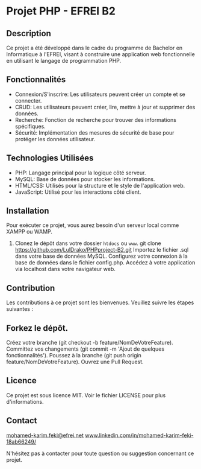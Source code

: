# Projet PHP - EFREI B2

## Description
Ce projet a été développé dans le cadre du programme de Bachelor en Informatique à l'EFREI, visant à construire une application web fonctionnelle en utilisant le langage de programmation PHP.

## Fonctionnalités
- Connexion/S'inscrire: Les utilisateurs peuvent créer un compte et se connecter.
- CRUD: Les utilisateurs peuvent créer, lire, mettre à jour et supprimer des données.
- Recherche: Fonction de recherche pour trouver des informations spécifiques.
- Sécurité: Implémentation des mesures de sécurité de base pour protéger les données utilisateur.

## Technologies Utilisées
- PHP: Langage principal pour la logique côté serveur.
- MySQL: Base de données pour stocker les informations.
- HTML/CSS: Utilisés pour la structure et le style de l'application web.
- JavaScript: Utilisé pour les interactions côté client.

## Installation
Pour exécuter ce projet, vous aurez besoin d'un serveur local comme XAMPP ou WAMP.

1. Clonez le dépôt dans votre dossier `htdocs` ou `www`.
git clone https://github.com/LulDrako/PHPproject-B2.git
Importez le fichier .sql dans votre base de données MySQL.
Configurez votre connexion à la base de données dans le fichier config.php.
Accédez à votre application via localhost dans votre navigateur web.

## Contribution
Les contributions à ce projet sont les bienvenues. Veuillez suivre les étapes suivantes :

## Forkez le dépôt.
Créez votre branche (git checkout -b feature/NomDeVotreFeature).
Committez vos changements (git commit -m 'Ajout de quelques fonctionnalités').
Poussez à la branche (git push origin feature/NomDeVotreFeature).
Ouvrez une Pull Request.

## Licence
Ce projet est sous licence MIT. Voir le fichier LICENSE pour plus d'informations.

## Contact
mohamed-karim.feki@efrei.net
www.linkedin.com/in/mohamed-karim-feki-18ab66249/

N'hésitez pas à contacter pour toute question ou suggestion concernant ce projet.
